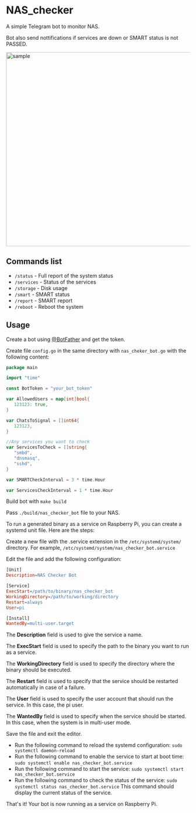 # NAS_checker

A simple Telegram bot to monitor NAS.

Bot also send nottifications if services are down or SMART status is not PASSED.

<img width="531" alt="sample" src="https://user-images.githubusercontent.com/10099316/221376713-6ae66bef-969d-4f6c-9f48-cf2cf12058bf.png">

## Commands list

- `/status` - Full report of the system status
- `/services` - Status of the services
- `/storage` - Disk usage
- `/smart` - SMART status
- `/report` - SMART report
- `/reboot` - Reboot the system

## Usage

Create a bot using [@BotFather](https://t.me/BotFather) and get the token.

Create file `config.go` in the same directory with `nas_cheker_bot.go` with the following content:

```go
package main

import "time"

const BotToken = "your_bot_token"

var AllowedUsers = map[int]bool{
   123123: true,
}

var ChatsToSignal = []int64{
   123123,
}

//Any services you want to check
var ServicesToCheck = []string{
   "smbd",
   "dnsmasq",
   "sshd",
}

var SMARTCheckInterval = 3 * time.Hour

var ServicesCheckInterval = 1 * time.Hour
```

Build bot with `make build`

Pass `./build/nas_checker_bot` file to your NAS.

To run a generated binary as a service on Raspberry Pi, you can create a systemd unit file. Here are the steps:

Create a new file with the .service extension in the `/etc/systemd/system/` directory. For example, `/etc/systemd/system/nas_checker_bot.service`

Edit the file and add the following configuration:

```makefile
[Unit]
Description=NAS Checker Bot

[Service]
ExecStart=/path/to/binary/nas_checker_bot
WorkingDirectory=/path/to/working/directory
Restart=always
User=pi

[Install]
WantedBy=multi-user.target
```

The **Description** field is used to give the service a name.

The **ExecStart** field is used to specify the path to the binary you want to run as a service.

The **WorkingDirectory** field is used to specify the directory where the binary should be executed.

The **Restart** field is used to specify that the service should be restarted automatically in case of a failure.

The **User** field is used to specify the user account that should run the service. In this case, the pi user.

The **WantedBy** field is used to specify when the service should be started. In this case, when the system is in multi-user mode.

Save the file and exit the editor.

- Run the following command to reload the systemd configuration: `sudo systemctl daemon-reload`
- Run the following command to enable the service to start at boot time: `sudo systemctl enable nas_checker_bot.service`
- Run the following command to start the service: `sudo systemctl start nas_checker_bot.service`
- Run the following command to check the status of the service: `sudo systemctl status nas_checker_bot.service` This command should display the current status of the service.

That's it! Your bot is now running as a service on Raspberry Pi.
